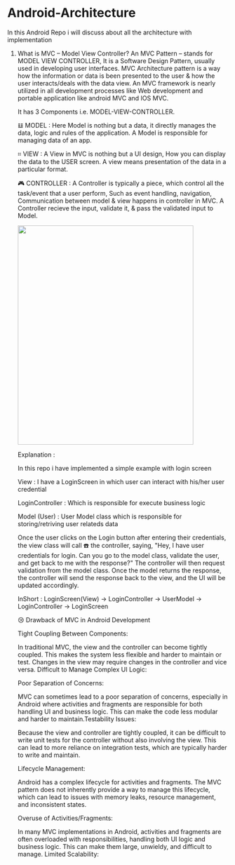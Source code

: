 # Android-Architecture

In this Android Repo i will discuss about all the architecture with implementation 

1.
   What is MVC – Model View Controller?
   An MVC Pattern – stands for MODEL VIEW CONTROLLER, It is a Software Design Pattern, usually used in developing user interfaces.
   MVC Architecture pattern is a way how the information or data is been presented to the user & how the user interacts/deals with the data view.
   An MVC framework is nearly utilized in all development processes like Web development and portable application like android MVC and IOS MVC.

    It has 3 Components i.e. MODEL-VIEW-CONTROLLER.
  
    𝌭 MODEL :
    Here Model is nothing but a data, it directly manages the data, logic and rules of the application.
    A Model is responsible for managing data of an app.
    
    ⌗ VIEW : 
    A View in MVC is nothing but a UI design, How you can display the data to the USER screen.
    A view means presentation of the data in a particular format.
    
    🎮 CONTROLLER : 
    A Controller is typically a piece, which control all the task/event that a user perform, Such as event handling, navigation, Communication between model & view happens in controller in MVC.
    A Controller recieve the input, validate it, & pass the validated input to Model.


   <img src="https://github.com/rajupraaa1234/Android-Architecture-/assets/48593134/832010de-96f7-4197-99f7-71baeab2809e" width="400" height="500" />

   Explanation :
   

   In this repo i have implemented a simple example with login screen

   View : I have a LoginScreen in which user can interact with his/her user credential
  
   LoginController : Which is responsible for execute business logic
  
   Model (User) : User Model class which is responsible for storing/retriving user relateds data

   Once the user clicks on the Login button after entering their credentials, the view class will call ☎️ the controller, saying, "Hey, I have user credentials for login. Can you go to the model class, validate the 
   user, and get back to me with the response?" The controller will then request validation from the model class. Once the model returns the response, the controller will send the response back to the view, and the UI 
   will be updated accordingly.

   InShort : LoginScreen(View) -> LoginController -> UserModel -> LoginController -> LoginScreen

 
   😢 Drawback of MVC in Android Development

   Tight Coupling Between Components:
      
   In traditional MVC, the view and the controller can become tightly coupled. This makes the system less flexible and harder to maintain or test. Changes in the view may require changes in the controller and vice 
   versa. Difficult to Manage Complex UI Logic:

   Poor Separation of Concerns:
      
   MVC can sometimes lead to a poor separation of concerns, especially in Android where activities and fragments are responsible for both handling UI and business logic. This can make the code less modular and harder 
   to maintain.Testability Issues:
      
   Because the view and controller are tightly coupled, it can be difficult to write unit tests for the controller without also involving the view. This can lead to more reliance on integration tests, which are 
   typically harder to write and maintain.

   Lifecycle Management:
      
   Android has a complex lifecycle for activities and fragments. The MVC pattern does not inherently provide a way to manage this lifecycle, which can lead to issues with memory leaks, resource management, and 
   inconsistent states.

   Overuse of Activities/Fragments:

   In many MVC implementations in Android, activities and fragments are often overloaded with responsibilities, handling both UI logic and business logic. This can make them large, unwieldy, and difficult to manage.
   Limited Scalability:
     

  
 
